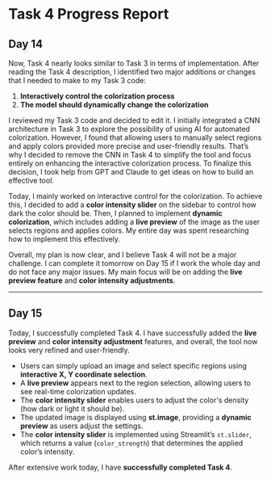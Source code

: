 # Task 4 Progress Report

## Day 14

Now, Task 4 nearly looks similar to Task 3 in terms of implementation. After reading the Task 4 description, I identified two major additions or changes that I needed to make to my Task 3 code:
 
1. **Interactively control the colorization process**
2. **The model should dynamically change the colorization** 

I reviewed my Task 3 code and decided to edit it. I initially integrated a CNN architecture in Task 3 to explore the possibility of using AI for automated colorization. However, I found that allowing users to manually select regions and apply colors provided more precise and user-friendly results. That’s why I decided to remove the CNN in Task 4 to simplify the tool and focus entirely on enhancing the interactive colorization process. To finalize this decision, I took help from GPT and Claude to get ideas on how to build an effective tool.

Today, I mainly worked on interactive control for the colorization. To achieve this, I decided to add a **color intensity slider** on the sidebar to control how dark the color should be. Then, I planned to implement **dynamic colorization**, which includes adding a **live preview** of the image as the user selects regions and applies colors. My entire day was spent researching how to implement this effectively.

Overall, my plan is now clear, and I believe Task 4 will not be a major challenge. I can complete it tomorrow on Day 15 if I work the whole day and do not face any major issues. My main focus will be on adding the **live preview feature** and **color intensity adjustments**.

---

## Day 15

Today, I successfully completed Task 4. I have successfully added the **live preview** and **color intensity adjustment** features, and overall, the tool now looks very refined and user-friendly.

- Users can simply upload an image and select specific regions using **interactive X, Y coordinate selection**.
- A **live preview** appears next to the region selection, allowing users to see real-time colorization updates.
- The **color intensity slider** enables users to adjust the color's density (how dark or light it should be).
- The updated image is displayed using **st.image**, providing a **dynamic preview** as users adjust the settings.
- The **color intensity slider** is implemented using Streamlit’s `st.slider`, which returns a value (`color_strength`) that determines the applied color’s intensity.

After extensive work today, I have **successfully completed Task 4**.
